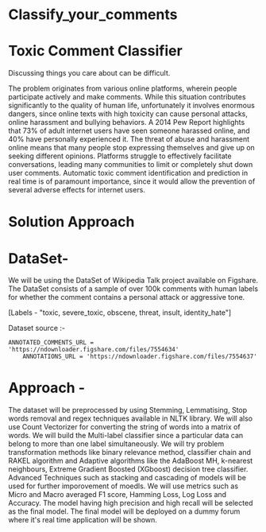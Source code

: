 # Classify_your_comments

# Toxic Comment Classifier

Discussing things you care about can be difficult.

The problem originates from various online platforms, wherein people participate actively and make comments. While this situation contributes significantly to the quality of human life, unfortunately it involves enormous dangers, since online texts with high toxicity
can cause personal attacks, online harassment and bullying
behaviors. A 2014 Pew Report highlights that 73% of adult internet users have seen someone harassed online, and 40% have personally experienced it. The threat of abuse and harassment online means that many people stop expressing themselves and give up on seeking different opinions.
Platforms struggle to effectively facilitate conversations, leading many communities to limit or completely shut down user comments.
      Automatic toxic comment identification and prediction in
real time is of paramount importance, since it would allow
the prevention of several adverse effects for internet users.

 




# Solution Approach

# DataSet- 
We will be using the DataSet of Wikipedia Talk project available on Figshare. The DataSet consists of a sample of over 100k comments with human labels for whether the comment contains a personal attack or aggressive tone.
 
 [Labels - "toxic, severe_toxic, obscene, threat, insult, identity_hate"]
	
  Dataset source :- 
		
    ANNOTATED_COMMENTS_URL = 'https://ndownloader.figshare.com/files/7554634' 
		ANNOTATIONS_URL = 'https://ndownloader.figshare.com/files/7554637' 

# Approach -
The dataset will be preprocessed by using Stemming, Lemmatising, Stop words removal and regex techniques available in NLTK library.
	We will also use Count Vectorizer for converting the string of words into a matrix of words.
	We will build the Multi-label classifier since a particular data can belong to more than one label simultaneously. We will try problem transformation methods like binary relevance method, classifier chain and RAKEL algorithm and Adaptive algorithms like the AdaBoost MH, k-nearest neighbours, Extreme Gradient Boosted (XGboost) decision tree classifier. Advanced Techniques such as stacking and cascading of models will be used for further imporovement of moedls.
	We will use metrics such as Micro and Macro averaged F1 score, Hamming Loss, Log Loss and Accuracy. 
	The model having high precision and high recall will be selected as the final model.
	The final model will be deployed on a dummy forum where it's real time application will be shown.
